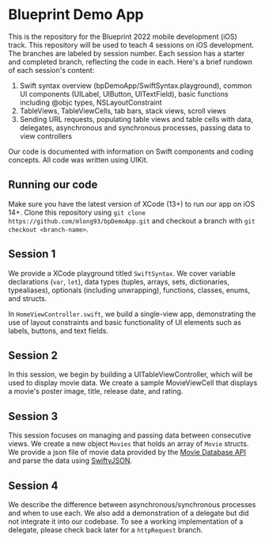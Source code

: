 # Blueprint Demo App
 
This is the repository for the Blueprint 2022 mobile development (iOS) track. This repository will be used to teach 4  sessions on iOS development. The branches are labeled by session number. Each session has a starter and completed branch, reflecting the code in each. Here's a brief rundown of each session's content:

1. Swift syntax overview (bpDemoApp/SwiftSyntax.playground), common UI components (UILabel, UIButton, UITextField), basic functions including @objc types, NSLayoutConstraint
2. TableViews, TableViewCells, tab bars, stack views, scroll views
3. Sending URL requests, populating table views and table cells with data, delegates, asynchronous and synchronous processes, passing data to view controllers

Our code is documented with information on Swift components and coding concepts. All code was written using UIKit.

## Running our code
Make sure you have the latest version of XCode (13+) to run our app on iOS 14+. Clone this repository using `git clone https://github.com/mlong93/bpDemoApp.git` and checkout a branch with `git checkout <branch-name>`. 

## Session 1
We provide a XCode playground titled `SwiftSyntax`. We cover variable declarations (`var`, `let`), data types (tuples, arrays, sets, dictionaries, typealiases), optionals (including unwrapping), functions, classes, enums, and structs.

In `HomeViewController.swift`, we build a single-view app, demonstrating the use of layout constraints and basic functionality of UI elements such as labels, buttons, and text fields.

## Session 2
In this session, we begin by building a UITableViewController, which will be used to display movie data. We create a sample MovieViewCell that displays a movie's poster image, title, release date, and rating.

## Session 3
This session focuses on managing and passing data between consecutive views. We create a new object `Movies` that holds an array of `Movie` structs. We provide a json file of movie data provided by the [Movie Database API](https://www.themoviedb.org/documentation/api) and parse the data using [SwiftyJSON](https://github.com/SwiftyJSON/SwiftyJSON).  

## Session 4
We describe the difference between asynchronous/synchronous processes and when to use each. We also add a demonstration of a delegate but did not integrate it into our codebase. To see a working implementation of a delegate, please check back later for a `httpRequest` branch.

